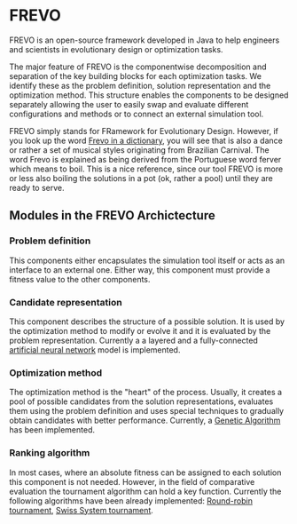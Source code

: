 # FREVO

FREVO is an open-source framework developed in Java to help engineers and scientists in evolutionary design or optimization tasks.

The major feature of FREVO is the componentwise decomposition and separation of the key building blocks for each optimization tasks. We identify these as the problem definition, solution representation and the optimization method. This structure enables the components to be designed separately allowing the user to easily swap and evaluate different configurations and methods or to connect an external simulation tool.

FREVO simply stands for FRamework for Evolutionary Design. However, if you look up the word [Frevo in a dictionary](https://en.wikipedia.org/wiki/Frevo), you will see that is also a dance or rather a set of musical styles originating from Brazilian Carnival. The word Frevo is explained as being derived from the Portuguese word ferver which means to boil. This is a nice reference, since our tool FREVO is more or less also boiling the solutions in a pot (ok, rather a pool) until they are ready to serve.

## Modules in the FREVO Archictecture

### Problem definition

This components either encapsulates the simulation tool itself or acts as an interface to an external one. Either way, this component must provide a fitness value to the other components.

### Candidate representation

This component describes the structure of a possible solution. It is used by the optimization method to modify or evolve it and it is evaluated by the problem representation. Currently a a layered and a fully-connected [artificial neural network](https://en.wikipedia.org/wiki/Artificial_neural_network) model is implemented.

### Optimization method

The optimization method is the "heart" of the process. Usually, it creates a pool of possible candidates from the solution representations, evaluates them using the problem definition and uses special techniques to gradually obtain candidates with better performance. Currently, a [Genetic Algorithm](https://en.wikipedia.org/wiki/Genetic_algorithm) has been implemented.

### Ranking algorithm

In most cases, where an absolute fitness can be assigned to each solution this component is not needed. However, in the field of comparative evaluation the tournament algorithm can hold a key function. Currently the following algorithms have been already implemented: [Round-robin tournament](https://en.wikipedia.org/wiki/Round-robin_tournament), [Swiss System tournament](https://en.wikipedia.org/wiki/Swiss-system_tournament).